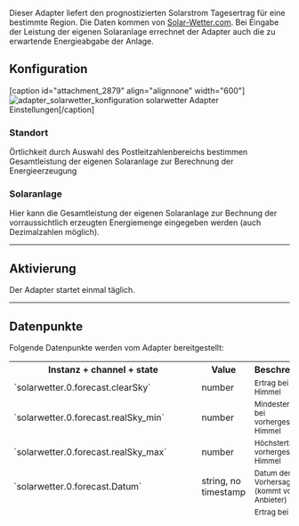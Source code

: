 
Dieser Adapter liefert den prognostizierten Solarstrom Tagesertrag für eine bestimmte Region. Die Daten kommen von [Solar-Wetter.com](http://www.auswahl-plz-bereich.solar-wetter.com). Bei Eingabe der Leistung der eigenen Solaranlage errechnet der Adapter auch die zu erwartende Energieabgabe der Anlage.


## Konfiguration

[caption id="attachment_2879" align="alignnone" width="600"]![adapter_solarwetter_konfiguration](https://raw.githubusercontent.com/Pix---/ioBroker.solarwetter/master/img/solarwetterSettingScreenshot.jpg) solarwetter Adapter Einstellungen[/caption]

### Standort

Örtlichkeit durch Auswahl des Postleitzahlenbereichs bestimmen Gesamtleistung der eigenen Solaranlage zur Berechnung der Energieerzeugung

### Solaranlage

Hier kann die Gesamtleistung der eigenen Solaranlage zur Bechnung der vorraussichtlich erzeugten Energiemenge eingegeben werden (auch Dezimalzahlen möglich).

* * *

## Aktivierung

Der Adapter startet einmal täglich.

* * *

## Datenpunkte

Folgende Datenpunkte werden vom Adapter bereitgestellt:

<table style="height: 280px;" width="926">

<tbody>

<tr>

<th>Instanz + channel + state</th>

<th>Value</th>

<th>Beschreibung</th>

</tr>

<tr>

<td style="width: 300px;">`solarwetter.0.forecast.clearSky`</td>

<td style="width: 301px;">number</td>

<td style="width: 303px;"><span style="font-size: 10pt;">Ertrag bei klarem Himmel</span></td>

</tr>

<tr>

<td style="width: 300px;">`solarwetter.0.forecast.realSky_min`</td>

<td style="width: 301px;">number</td>

<td style="width: 303px;"><span style="font-size: 10pt;">Mindestertrag bei vorhergesagtem Himmel</span></td>

</tr>

<tr>

<td style="width: 300px;">`solarwetter.0.forecast.realSky_max`</td>

<td style="width: 301px;">number</td>

<td style="width: 303px;"><span style="font-size: 10pt;">Höchstertrag bei vorhergesagtem Himmel</span></td>

</tr>

<tr>

<td style="width: 300px;">`solarwetter.0.forecast.Datum`</td>

<td style="width: 301px;">string, no timestamp</td>

<td style="width: 303px;"><span style="font-size: 10pt;">Datum der Vorhersage (kommt vom Anbieter)</span></td>

</tr>

<tr>

<td style="width: 300px;">`solarwetter.0.forecast.home.clearSky`</td>

<td style="width: 301px;">number</td>

<td style="width: 303px;"><span style="font-size: 10pt;">Ertrag bei klarem Himmel durch die eigene Anlage</span></td>

</tr>

<tr>

<td style="width: 300px;">`solarwetter.0.forecast.home.realSky_min`</td>

<td style="width: 301px;">number</td>

<td style="width: 303px;"><span style="font-size: 10pt;">Mindestertrag bei vorhergesagtem Himmel durch die eigene Anlage</span></td>

</tr>

<tr>

<td style="width: 300px;">`solarwetter.0.forecast.home.realSky_max`</td>

<td style="width: 301px;">number</td>

<td style="width: 303px;"><span style="font-size: 10pt;">Höchstertrag bei vorhergesagtem Himmel durch die eigene Anlage</span></td>

</tr>

</tbody>

</table>